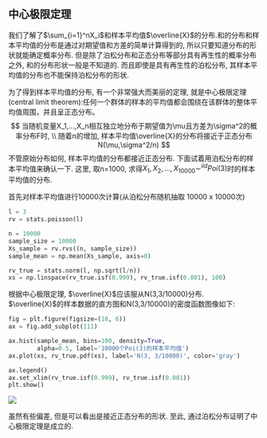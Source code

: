 ## 中心极限定理
我们了解了$\sum_{i=1}^nX_i$和样本平均值$\overline{X}$的分布.和的分布和样本平均值的分布是通过对期望值和方差的简单计算得到的, 所以只要知道分布的形状就能确定概率分布. 但是除了泊松分布和正态分布等部分具有再生性的概率分布之外, 和的分布形状一般是不知道的. 而且即使是具有再生性的泊松分布, 其样本平均值的分布也不能保持泊松分布的形状.

为了得到样本平均值的分布, 有一个非常强大而美丽的定理, 就是中心极限定理(central limit theorem):任何一个群体的样本的平均值都会围绕在该群体的整体平均值周围，并且呈正态分布。
$$
当随机变量X_1,...,X_n相互独立地分布于期望值为\mu且方差为\sigma^2的概率分布F时, \\
随着n的增加, 样本平均值\overline{X}的分布将接近于正态分布N(\mu,\sigma^2/n)
$$
不管原始分布如何, 样本平均值的分布都接近正态分布. 下面试着用泊松分布的样本平均值来确认一下. 这里, 取n=1000, 求得$X_1,X_2,...,X_{10000}\sim^{iid}Poi(3)$时的样本平均值的分布.

首先对样本平均值进行10000次计算(从泊松分布随机抽取 10000 x 10000次)
```python
l = 3
rv = stats.poisson(l)

n = 10000
sample_size = 10000
Xs_sample = rv.rvs((n, sample_size))
sample_mean = np.mean(Xs_sample, axis=0)

rv_true = stats.norm(l, np.sqrt(l/n))
xs = np.linspace(rv_true.isf(0.999), rv_true.isf(0.001), 100)
```
根据中心极限定理, $\overline{X}$应该服从N(3,3/10000)分布. $\overline{X}$的样本数据的直方图和N(3,3/10000)的密度函数图像如下:
```python
fig = plt.figure(figsize=(10, 6))
ax = fig.add_subplot(111)

ax.hist(sample_mean, bins=100, density=True,
        alpha=0.5, label='10000个Poi(3)的样本平均值')
ax.plot(xs, rv_true.pdf(xs), label='N(3, 3/10000)', color='gray')

ax.legend()
ax.set_xlim(rv_true.isf(0.999), rv_true.isf(0.001))
plt.show()
```
![](./probability_中心极限定理/1.png)

虽然有些偏差, 但是可以看出是接近正态分布的形状. 至此, 通过泊松分布证明了中心极限定理是成立的.